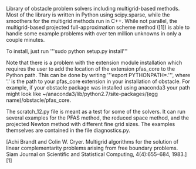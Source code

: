 Library of obstacle problem solvers including multigrid-based methods. Most of the library is written in Python using scipy.sparse, while the smoothers for the multigrid methods run in C++. While not parallel, the multigrid-based projected full-approximation scheme method ([1]) is able to handle some example problems with over ten million unknowns in only a couple minutes. 

To install, just run '''sudo python setup.py install'''

Note that there is a problem with the extension module installation which requires the user to add the location of the extension pfas_core to the Python path. This can be done by writing '''export PYTHONPATH=.''', where '.' is the path to your pfas_core extension in your installation of obstacle. For example, if your obstacle package was installed using anaconda3 your path might look like ~/anaconda3/lib/python2.7/site-packages/(egg name)/obstacle/pfas_core.

The scratch_12.py file is meant as a test for some of the solvers. It can run several examples for the PFAS method, the reduced space method, and the projected Newton method with different fine grid sizes. The examples themselves are contained in the file diagnostics.py. 

[Achi Brandt and Colin W. Cryer. Multigrid algorithms for the solution of linear complementarity problems
     arising from free boundary problems. Siam Journal on Scientific and Statistical Computing, 4(4):655–684, 1983.][1]
     


